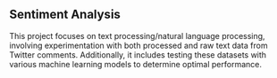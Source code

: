 ## Sentiment Analysis 

This project focuses on text processing/natural language processing, involving experimentation with both processed and raw text data from Twitter comments. Additionally, it includes testing these datasets with various machine learning models to determine optimal performance.

